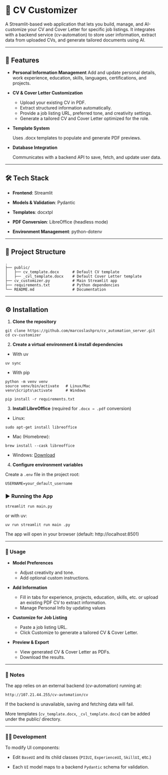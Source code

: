 # 📄 CV Customizer

A Streamlit-based web application that lets you build, manage, and AI-customize your CV and Cover Letter for specific job listings.
It integrates with a backend service (cv-automation) to store user information, extract data from uploaded CVs, and generate tailored documents using AI.

---

## 🚀 Features

- **Personal Information Management**
Add and update personal details, work experience, education, skills, languages, certifications, and projects.

- **CV & Cover Letter Customization**
    - Upload your existing CV in PDF.
    - Extract structured information automatically.
    - Provide a job listing URL, preferred tone, and creativity settings.
    - Generate a tailored CV and Cover Letter optimized for the role.

- **Template System**
  
    Uses .docx templates to populate and generate PDF previews.

- **Database Integration**
  
    Communicates with a backend API to save, fetch, and update user data.

---

## 🛠️ Tech Stack

- **Frontend**: Streamlit

- **Models & Validation**: Pydantic

- **Templates**: docxtpl

- **PDF Conversion**: LibreOffice (headless mode)

- **Environment Management**: python-dotenv

---

## 📂 Project Structure
```
.
├── public/
│   ├── cv_template.docx      # Default CV template
│   ├── _cvl_template.docx    # Default Cover Letter template
├── cv_customizer.py          # Main Streamlit app
├── requirements.txt          # Python dependencies
└── README.md                 # Documentation
```

---

## ⚙️ Installation

1. **Clone the repository**
```
git clone https://github.com/marcoslashpro/cv_automation_server.git
cd cv-customizer
```
2. **Create a virtual environment & install dependencies**
  - With uv
  ```
  uv sync
  ```
  - With pip
  ```
  python -m venv venv
  source venv/bin/activate   # Linux/Mac
  venv\Scripts\activate      # Windows
  
  pip install -r requirements.txt 
  ```

3. **Install LibreOffice** (required for `.docx → .pdf` conversion)
  
  - Linux:
  ```
  sudo apt-get install libreoffice
  ```
  
  - Mac (Homebrew):
  ```
  brew install --cask libreoffice
  ```
  
  - Windows: [Download](https://www.libreoffice.org/download/download/)

4. **Configure environment variables**

  Create a `.env` file in the project root:
  ```
  USERNAME=your_default_username
  ```

### ▶️ Running the App
```
streamlit run main.py
```
or with uv:
```
uv run streamlit run main .py
```
The app will open in your browser (default: http://localhost:8501)

---

### 🔑 Usage

- **Model Preferences**
    - Adjust creativity and tone.
    - Add optional custom instructions.

- **Add Information**
    - Fill in tabs for experience, projects, education, skills, etc. or upload an existing PDF CV to extract information.
    - Manage Personal Info by updating values

- **Customize for Job Listing**
    - Paste a job listing URL.
    - Click Customize to generate a tailored CV & Cover Letter.

- **Preview & Export**
    - View generated CV & Cover Letter as PDFs.
    - Download the results.

---

### 📌 Notes

The app relies on an external backend (cv-automation) running at:
```
http://107.21.44.255/cv-automation/cv
```

If the backend is unavailable, saving and fetching data will fail.

More templates (`cv_template.docx`, `_cvl_template.docx`) can be added under the public/ directory.

---

### 🧑‍💻 Development

To modify UI components:

- Edit `BaseUI` and its child classes (`PIIUI`, `ExperienceUI`, `SkillUI`, etc.)

- Each `UI` model maps to a backend `Pydantic` schema for validation.
